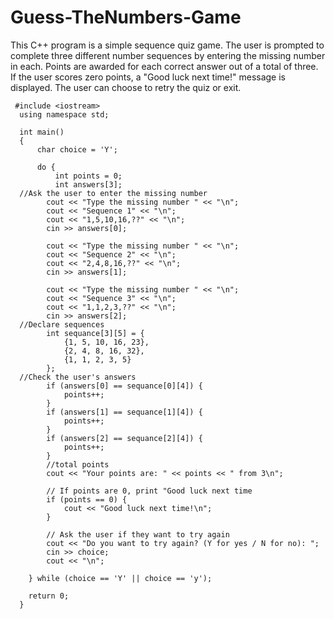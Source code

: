 # Guess-TheNumbers-Game
This C++ program is a simple sequence quiz game. The user is prompted to complete three different number sequences by entering the missing number in each. Points are awarded for each correct answer out of a total of three. If the user scores zero points, a "Good luck next time!" message is displayed. The user can choose to retry the quiz or exit.
   
     #include <iostream>
      using namespace std;
  
      int main()
      {
          char choice = 'Y';
          
          do {
              int points = 0;
              int answers[3];
      //Ask the user to enter the missing number
            cout << "Type the missing number " << "\n";
            cout << "Sequence 1" << "\n";
            cout << "1,5,10,16,??" << "\n";
            cin >> answers[0];
    
            cout << "Type the missing number " << "\n";
            cout << "Sequence 2" << "\n";
            cout << "2,4,8,16,??" << "\n";
            cin >> answers[1];
    
            cout << "Type the missing number " << "\n";
            cout << "Sequence 3" << "\n";
            cout << "1,1,2,3,??" << "\n";
            cin >> answers[2];
      //Declare sequences
            int sequance[3][5] = {
                {1, 5, 10, 16, 23},
                {2, 4, 8, 16, 32},
                {1, 1, 2, 3, 5}
            };
      //Check the user's answers
            if (answers[0] == sequance[0][4]) {
                points++;
            }
            if (answers[1] == sequance[1][4]) {
                points++;
            }
            if (answers[2] == sequance[2][4]) {
                points++;
            }
            //total points
            cout << "Your points are: " << points << " from 3\n";
    
            // If points are 0, print "Good luck next time
            if (points == 0) {
                cout << "Good luck next time!\n";
            }
    
            // Ask the user if they want to try again
            cout << "Do you want to try again? (Y for yes / N for no): ";
            cin >> choice;
            cout << "\n";
    
        } while (choice == 'Y' || choice == 'y');
    
        return 0;
      }
